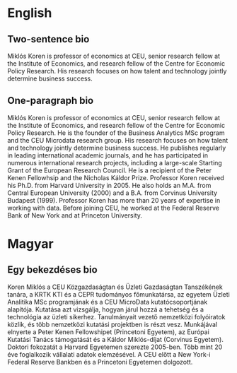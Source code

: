 # English
## Two-sentence bio
Miklós Koren is professor of economics at CEU, senior research fellow at the Institute of Economics, and research fellow of the Centre for Economic Policy Research. His research focuses on how talent and technology jointly determine business success.

## One-paragraph bio
Miklós Koren is professor of economics at CEU, senior research fellow at the Institute of Economics, and research fellow of the Centre for Economic Policy Research. He is the founder of the Business Analytics MSc program and the CEU Microdata research group. His research focuses on how talent and technology jointly determine business success. He publishes regularly in leading international academic journals, and he has participated in numerous international research projects, including a large-scale Starting Grant of the European Research Council. He is a recipient of the Peter Kenen Fellowhsip and the Nicholas Káldor Prize. Professor Koren received his Ph.D. from Harvard University in 2005. He also holds an M.A. from Central European University (2000) and a B.A. from Corvinus University Budapest (1999). Professor Koren has more than 20 years of expertise in working with data. Before joining CEU, he worked at the Federal Reserve Bank of New York and at Princeton University.

# Magyar
## Egy bekezdéses bio
Koren Miklós a CEU Közgazdaságtan és Üzleti Gazdaságtan Tanszékének tanára, a KRTK KTI és a CEPR tudományos főmunkatársa, az egyetem Üzleti Analitika MSc programjának és a CEU MicroData kutatócsoportjának alapítója. Kutatása azt vizsgálja, hogyan járul hozzá a tehetség és a technológia az üzleti sikerhez. Tanulmányait vezető nemzetközi folyóiratok közlik, és több nemzetközi kutatási projektben is részt vesz. Munkájával elnyerte a Peter Kenen Fellowshipet (Princetoni Egyetem), az Európai Kutatási Tanács támogatását és a Káldor Miklós-díjat (Corvinus Egyetem). Doktori fokozatát a Harvard Egyetemen szerezte 2005-ben. Több mint 20 éve foglalkozik vállalati adatok elemzésével. A CEU előtt a New York-i Federal Reserve Bankben és a Princetoni Egyetemen dolgozott.
